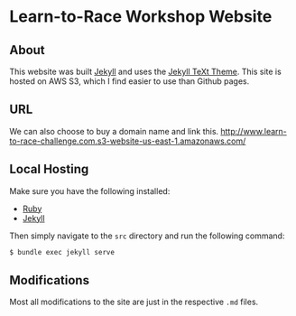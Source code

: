 
# Learn-to-Race Workshop Website


## About

This website was built [Jekyll](https://jekyllrb.com/) and uses the [Jekyll TeXt Theme](https://tianqi.name/jekyll-TeXt-theme/docs/en/quick-start). This site is hosted on AWS S3, which I find easier to use than Github pages.

## URL

We can also choose to buy a domain name and link this. http://www.learn-to-race-challenge.com.s3-website-us-east-1.amazonaws.com/


## Local Hosting

Make sure you have the following installed:

* [Ruby](https://www.ruby-lang.org/en/documentation/installation/)
* [Jekyll](https://jekyllrb.com/)

Then simply navigate to the ```src``` directory and run the following command:

```bash
$ bundle exec jekyll serve
```

## Modifications

Most all modifications to the site are just in the respective ``.md`` files.
